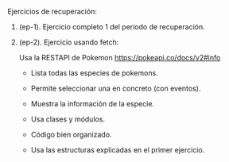 Ejercicios de recuperación:

1. (ep-1). Ejercicio completo 1 del periodo de recuperación.
2. (ep-2). Ejercicio usando fetch:

    Usa la RESTAPI de Pokemon https://pokeapi.co/docs/v2#info

    - Lista todas las especies de pokemons.
    - Permite seleccionar una en concreto (con eventos).
    - Muestra la información de la especie.

    - Usa clases y módulos.
    - Código bien organizado.
    - Usa las estructuras explicadas en el primer ejercicio.
      
